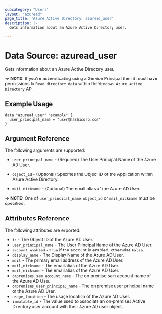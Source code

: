 ```yaml
---
subcategory: "Users"
layout: "azuread"
page_title: "Azure Active Directory: azuread_user"
description: |-
  Gets information about an Azure Active Directory user.

---
```


# Data Source: azuread_user

Gets information about an Azure Active Directory user.

-> **NOTE:** If you're authenticating using a Service Principal then it must have permissions to `Read directory data` within the `Windows Azure Active Directory` API.

## Example Usage

```hcl
data "azuread_user" "example" {
  user_principal_name = "user@hashicorp.com"
}
```

## Argument Reference

The following arguments are supported:

* `user_principal_name` - (Required) The User Principal Name of the Azure AD User.

* `object_id` - (Optional) Specifies the Object ID of the Application within Azure Active Directory.

* `mail_nickname` - (Optional) The email alias of the Azure AD User.

-> **NOTE:** One of `user_principal_name`, `object_id` or `mail_nickname` must be specified.

## Attributes Reference

The following attributes are exported:

* `id` - The Object ID of the Azure AD User.
* `user_principal_name` - The User Principal Name of the Azure AD User.
* `account_enabled` - `True` if the account is enabled; otherwise `False`.
* `display_name` - The Display Name of the Azure AD User.
* `mail` - The primary email address of the Azure AD User.
* `mail_nickname` - The email alias of the Azure AD User.
* `mail_nickname` - The email alias of the Azure AD User.
* `onpremises_sam_account_name` - The on premise sam account name of the Azure AD User.
* `onpremises_user_principal_name` - The on premise user principal name of the Azure AD User.
* `usage_location` - The usage location of the Azure AD User.
* `immutable_id` - The value used to associate an on-premises Active Directory user account with their Azure AD user object.
